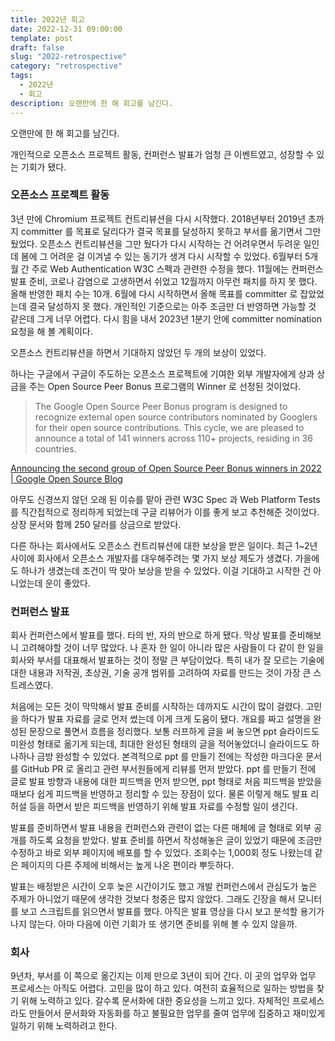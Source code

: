 ```yaml
---
title: 2022년 회고
date: 2022-12-31 09:00:00
template: post
draft: false
slug: "2022-retrospective"
category: "retrospective"
tags:
  - 2022년
  - 회고
description: 오랜만에 한 해 회고를 남긴다.
---
```


오랜만에 한 해 회고를 남긴다.

개인적으로 오픈소스 프로젝트 활동, 컨퍼런스 발표가 엄청 큰 이벤트였고, 성장할 수 있는 기회가 됐다.

### 오픈소스 프로젝트 활동
3년 만에 Chromium 프로젝트 컨트리뷰션을 다시 시작했다. 2018년부터 2019년 초까지 committer 를 목표로 달리다가 결국 목표를 달성하지 못하고 부서를 옮기면서 그만 뒀었다. 오픈소스 컨트리뷰션을 그만 뒀다가 다시 시작하는 건 어려우면서 두려운 일인데 봄에 그 어려운 걸 이겨낼 수 있는 동기가 생겨 다시 시작할 수 있었다. 6월부터 5개월 간 주로 Web Authentication W3C 스펙과 관련한 수정을 했다. 11월에는 컨퍼런스 발표 준비, 코로나 감염으로 고생하면서 쉬었고 12월까지 아무런 패치를 하지 못 했다. 올해 반영한 패치 수는 10개. 6월에 다시 시작하면서 올해 목표를 committer 로 잡았었는데 결국 달성하지 못 했다. 개인적인 기준으로는 아주 조금만 더 반영하면 가능할 것 같은데 그게 너무 어렵다. 다시 힘을 내서 2023년 1분기 안에 committer nomination 요청을 해 볼 계획이다.

오픈소스 컨트리뷰션을 하면서 기대하지 않았던 두 개의 보상이 있었다.

하나는 구글에서 구글이 주도하는 오픈소스 프로젝트에 기여한 외부 개발자에게 상과 상금을 주는 Open Source Peer Bonus 프로그램의 Winner 로 선정된 것이었다.

> The Google Open Source Peer Bonus program is designed to recognize external open source contributors nominated by Googlers for their open source contributions. This cycle, we are pleased to announce a total of 141 winners across 110+ projects, residing in 36 countries.

[Announcing the second group of Open Source Peer Bonus winners in 2022 | Google Open Source Blog](https://opensource.googleblog.com/2022/09/announcing-the-second-group-of-open-source-peer-bonus-winners-in-2022.html)

아무도 신경쓰지 않던 오래 된 이슈를 맡아 관련 W3C Spec 과 Web Platform Tests 를 직간접적으로 정리하게 되었는데 구글 리뷰어가 이를 좋게 보고 추천해준 것이었다.
상장 문서와 함께 250 달러를 상금으로 받았다.

다른 하나는 회사에서도 오픈소스 컨트리뷰션에 대한 보상을 받은 일이다. 최근 1~2년 사이에 회사에서 오픈소스 개발자를 대우해주려는 몇 가지 보상 제도가 생겼다. 가을에도 하나가 생겼는데 조건이 딱 맞아 보상을 받을 수 있었다. 이걸 기대하고 시작한 건 아니었는데 운이 좋았다.

### 컨퍼런스 발표
회사 컨퍼런스에서 발표를 했다. 타의 반, 자의 반으로 하게 됐다. 막상 발표를 준비해보니 고려해야할 것이 너무 많았다. 나 혼자 한 일이 아니라 많은 사람들이 다 같이 한 일을 회사와 부서를 대표해서 발표하는 것이 정말 큰 부담이었다. 특히 내가 잘 모르는 기술에 대한 내용과 저작권, 초상권, 기술 공개 범위를 고려하여 자료를 만드는 것이 가장 큰 스트레스였다.

처음에는 모든 것이 막막해서 발표 준비를 시작하는 데까지도 시간이 많이 걸렸다. 고민을 하다가 발표 자료를 글로 먼저 썼는데 이게 크게 도움이 됐다. 개요를 짜고 설명을 완성된 문장으로 풀면서 흐름을 정리했다. 보통 러프하게 글을 써 놓으면 ppt 슬라이드도 미완성 형태로 옮기게 되는데, 최대한 완성된 형태의 글을 적어놓았더니 슬라이드도 하나하나 금방 완성할 수 있었다. 본격적으로 ppt 를 만들기 전에는 작성한 마크다운 문서를 GitHub PR 로 올리고 관련 부서원들에게 리뷰를 먼저 받았다. ppt 를 만들기 전에 글로 발표 방향과 내용에 대한 피드백을 먼저 받으면, ppt 형태로 처음 피드백을 받았을 때보다 쉽게 피드백을 반영하고 정리할 수 있는 장점이 있다. 물론 이렇게 해도 발표 리허설 등을 하면서 받은 피드백을 반영하기 위해 발표 자료를 수정할 일이 생긴다.

발표를 준비하면서 발표 내용을 컨퍼런스와 관련이 없는 다른 매체에 글 형태로 외부 공개를 하도록 요청을 받았다. 발표 준비를 하면서 작성해놓은 글이 있었기 때문에 조금만 수정하고 바로 외부 페이지에 배포를 할 수 있었다. 조회수는 1,000회 정도 나왔는데 같은 페이지의 다른 주제에 비해서는 높게 나온 편이라 뿌듯하다.

발표는 배정받은 시간이 오후 늦은 시간이기도 했고 개발 컨퍼런스에서 관심도가 높은 주제가 아니었기 때문에 생각한 것보다 청중은 많지 않았다. 그래도 긴장을 해서 모니터를 보고 스크립트를 읽으면서 발표를 했다. 아직은 발표 영상을 다시 보고 분석할 용기가 나지 않는다. 아마 다음에 이런 기회가 또 생기면 준비를 위해 볼 수 있지 않을까.

### 회사
9년차, 부서를 이 쪽으로 옮긴지는 이제 만으로 3년이 되어 간다. 이 곳의 업무와 업무 프로세스는 아직도 어렵다. 고민을 많이 하고 있다. 여전히 효율적으로 일하는 방법을 찾기 위해 노력하고 있다. 갈수록 문서화에 대한 중요성을 느끼고 있다. 자체적인 프로세스라도 만들어서 문서화와 자동화를 하고 불필요한 업무를 줄여 업무에 집중하고 재미있게 일하기 위해 노력하려고 한다.


